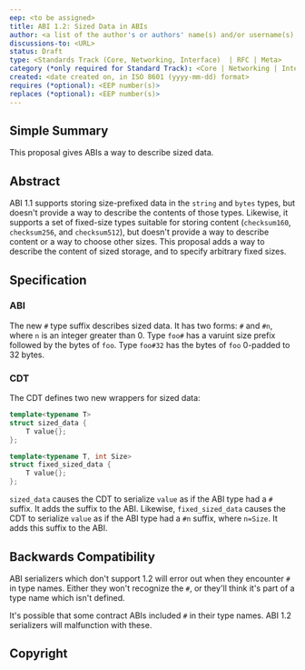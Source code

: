 ```yaml
---
eep: <to be assigned>
title: ABI 1.2: Sized Data in ABIs
author: <a list of the author's or authors' name(s) and/or username(s), or name(s) and email(s), e.g. (use with the parentheses or triangular brackets): FirstName LastName (@GitHubUsername), FirstName LastName <foo@bar.com>, FirstName (@GitHubUsername) and GitHubUsername (@GitHubUsername)>
discussions-to: <URL>
status: Draft
type: <Standards Track (Core, Networking, Interface)  | RFC | Meta>
category (*only required for Standard Track): <Core | Networking | Interface>
created: <date created on, in ISO 8601 (yyyy-mm-dd) format>
requires (*optional): <EEP number(s)>
replaces (*optional): <EEP number(s)>
---
```


<!--You can leave these HTML comments in your merged EEP and delete the visible duplicate text guides, they will not appear and may be helpful to refer to if you edit it again. This is the suggested template for new EEPs. Note that an EEP number will be assigned by an editor. When opening a pull request to submit your EEP, please use an abbreviated title in the filename, `eep-draft_title_abbrev.md`. The title should be 44 characters or less.-->

## Simple Summary
<!--"If you can't explain it simply, you don't understand it well enough." Provide a simplified and layman-accessible explanation of the EEP.-->

This proposal gives ABIs a way to describe sized data.

## Abstract
<!--A short (~200 word) description of the technical issue being addressed.-->

ABI 1.1 supports storing size-prefixed data in the `string` and `bytes` types, but doesn't provide a way to describe the contents
of those types. Likewise, it supports a set of fixed-size types suitable for storing content (`checksum160`, `checksum256`,
and `checksum512`), but doesn't provide a way to describe content or a way to choose other sizes. This proposal adds a way to
describe the content of sized storage, and to specify arbitrary fixed sizes.

## Specification
<!--The technical specification should describe the syntax and semantics of any new feature. The specification should be detailed enough to allow competing, interoperable implementations for any of the current EOSIO platforms.-->

### ABI

The new `#` type suffix describes sized data. It has two forms: `#` and `#n`, where `n` is an integer greater than 0.
Type `foo#` has a varuint size prefix followed by the bytes of `foo`. Type `foo#32` has the bytes of `foo` 0-padded
to 32 bytes.

### CDT

The CDT defines two new wrappers for sized data:

```c++
template<typename T>
struct sized_data {
    T value{};
};

template<typename T, int Size>
struct fixed_sized_data {
    T value{};
};
```

`sized_data` causes the CDT to serialize `value` as if the ABI type had a `#` suffix. It adds the suffix to the ABI.
Likewise, `fixed_sized_data` causes the CDT to serialize `value` as if the ABI type had a `#n` suffix, where `n=Size`.
It adds this suffix to the ABI.

## Backwards Compatibility
<!--All EEPs that introduce backwards incompatibilities must include a section describing these incompatibilities and their severity. The EEP must explain how the author proposes to deal with these incompatibilities. EEP submissions without a sufficient backwards compatibility treatise may be rejected outright.-->

ABI serializers which don't support 1.2 will error out when they encounter `#` in type names. Either they
won't recognize the `#`, or they'll think it's part of a type name which isn't defined.

It's possible that some contract ABIs included `#` in their type names. ABI 1.2 serializers will malfunction with these.

## Copyright

